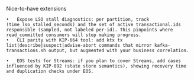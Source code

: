 Nice-to-have extensions

	•	Expose LSO stall diagnostics: per partition, track (time_lso_stalled_seconds) and the set of active transactional.ids responsible (sampled, not labeled per-id). This pinpoints where read_committed consumers will stop making progress.  ￼
	•	CLI parity with KIP-664 tool: add ktx tx list|describe|suspect|advise-abort commands that mirror kafka-transactions.sh output, but augmented with your business correlation.  ￼
	•	EOS tests for Streams: if you plan to cover Streams, add cases influenced by KIP-892 (state store semantics), showing recovery time and duplication checks under EOS. 